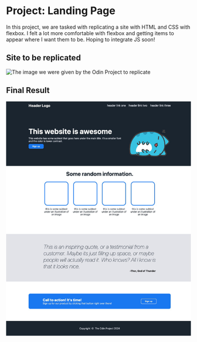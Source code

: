 # Project: Landing Page

In this project, we are tasked with replicating a site with HTML and CSS with flexbox. I felt a lot more comfortable with flexbox and getting items to appear where I want them to be. Hoping to integrate JS soon!

## Site to be replicated
![The image we were given by the Odin Project to replicate](https://cdn.statically.io/gh/TheOdinProject/curriculum/81a5d553f4073e593d23a6ab00d50eef8620796d/foundations/html_css/project/imgs/01.png)

## Final Result 
![The final result of me copying the example image](./readMEimages/finalResult.png)